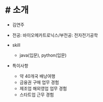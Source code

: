 # # 소개

- 김연주
- 전공: 바이오메카트로닉스/부전공: 전자전기공학

- skill
  - java(입문), python(입문)

- 특이사항
  - 약 40개국 배낭여행
  - 금융권 구매 업무 경험
  - 제조업 해외영업 업무 경험
  - 스타트업 근무 경험
